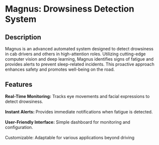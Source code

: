 # Magnus: Drowsiness Detection System

## Description
Magnus is an advanced automated system designed to detect drowsiness in cab drivers and others in high-attention roles. Utilizing cutting-edge computer vision and deep learning, Magnus identifies signs of fatigue and provides alerts to prevent sleep-related incidents. This proactive approach enhances safety and promotes well-being on the road.

## Features
<b>Real-Time Monitoring:</b> Tracks eye movements and facial expressions to detect drowsiness. <br> <br>
<b>Instant Alerts:</b> Provides immediate notifications when fatigue is detected. <br> <br>
<b>User-Friendly Interface:</b> Simple dashboard for monitoring and configuration.<br> <br>
</b>Customizable:</b> Adaptable for various applications beyond driving
